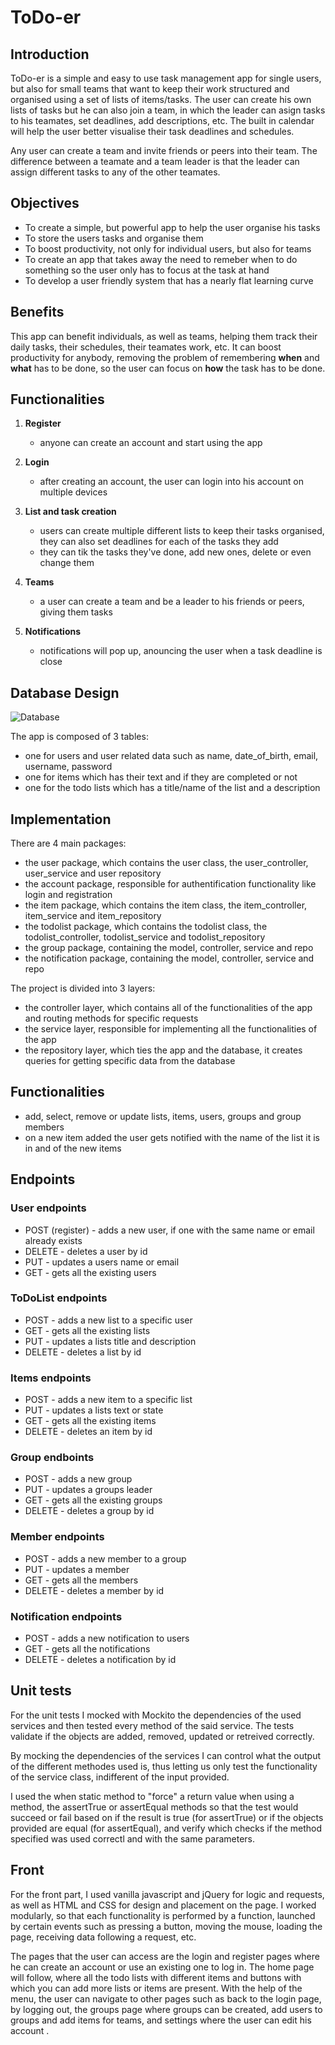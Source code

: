 # ToDo-er

## Introduction

ToDo-er is a simple and easy to use task management app for single users, but also for small teams that want to keep their work structured and organised using a set of lists of items/tasks.
The user can create his own lists of tasks but he can also join a team, in which the leader can asign tasks to his teamates, set deadlines, add descriptions, etc.
The built in calendar will help the user better visualise their task deadlines and schedules.

Any user can create a team and invite friends or peers into their team. The difference between a teamate and a team leader is that the leader can assign different tasks to any of the other teamates.

## Objectives
- To create a simple, but powerful app to help the user organise his tasks
- To store the users tasks and organise them
- To boost productivity, not only for individual users, but also for teams
- To create an app that takes away the need to remeber when to do something so the user only has to focus at the task at hand
- To develop a user friendly system that has a nearly flat learning curve

## Benefits
This app can benefit individuals, as well as teams, helping them track their daily tasks, their schedules, their teamates work, etc. It can boost productivity for anybody, removing the problem of remembering **when** and **what** has to be done, so the user can focus on **how** the task has to be done.

## Functionalities
1. **Register**
    - anyone can create an account and start using the app

2. **Login**
    - after creating an account, the user can login into his account on multiple devices

3. **List and task creation**
    - users can create multiple different lists to keep their tasks organised, they can also set deadlines for each of the tasks they add
    - they can tik the tasks they've done, add new ones, delete or even change them

4. **Teams**
    - a user can create a team and be a leader to his friends or peers, giving them tasks

5. **Notifications**
    - notifications will pop up, anouncing the user when a task deadline is close

## Database Design
![Database](https://www.planttext.com/api/plantuml/svg/dLHTRu9047o_Nx6rIID9ZR69ZJ64-2FwJWvOT5FkZXnBrMZ_U-yK4J-mJU7fRdPsPkuMO56nj5ohGZnbc9D6A2qfQRVn9sw7cm3290fJKnWxVqvci_U9MxuuA0h7Xzq8Dk4uYLfsRYpIKhViXYhzSyDiMIoJ0dqzQYRUmWR248OVhx1U4MC0qLd0SMkbkxqnzwzhhZ0ZERAO6fjTgF0AbGjMID927BNg2cqLx4GtBMN1719QacRHo6IICJPvd93bbKFz6auWAac5s_oIDbr9EtoRJeCMr59X7rRAgbexatsuDtU7BxvFxjbave5x4DrhyDtYUzcmIYsLJ4Rt6N6NKVIxMDhoeOc_wpmCkxIcBcEVuahi25n8Tk7ht71kgGrJJgdqdlvzZkTJmWtV96krt02hHvFMbIYeuhWFl8bxqa-DAWjaF28yd0I_M_C31FlzQBI3Wy4v31hnWJXy6mruA7HW4_uIl3Z6lgBpzNKh_EpSApY570Z_B51dxjy4Fm00)

The app is composed of 3 tables: 
- one for users and user related data such as name, date_of_birth, email, username, password
- one for items which has their text and if they are completed or not
- one for the todo lists which has a title/name of the list and a description

## Implementation
There are 4 main packages:
- the user package, which contains the user class, the user_controller, user_service and user repository
- the account package, responsible for authentification functionality like login and registration
- the item package, which contains the item class, the item_controller, item_service and item_repository
- the todolist package, which contains the todolist class, the todolist_controller, todolist_service and todolist_repository
- the group package, containing the model, controller, service and repo
- the notification package, containing the model, controller, service and repo

The project is divided into 3 layers:
- the controller layer, which contains all of the functionalities of the app and routing methods for specific requests
- the service layer, responsible for implementing all the functionalities of the app
- the repository layer, which ties the app and the database, it creates queries for getting specific data from the database

## Functionalities
- add, select, remove or update lists, items, users, groups and group members
- on a new item added the user gets notified with the name of the list it is in and of the new items

## Endpoints

### User endpoints
- POST (register) - adds a new user, if one with the same name or email already exists
- DELETE - deletes a user by id
- PUT - updates a users name or email
- GET - gets all the existing users

### ToDoList endpoints
- POST - adds a new list to a specific user
- GET - gets all the existing lists
- PUT - updates a lists title and description
- DELETE - deletes a list by id

### Items endpoints
- POST - adds a new item to a specific list
- PUT - updates a lists text or state
- GET - gets all the existing items
- DELETE - deletes an item by id

### Group endboints
- POST - adds a new group
- PUT - updates a groups leader
- GET - gets all the existing groups
- DELETE - deletes a group by id

### Member endpoints
- POST - adds a new member to a group
- PUT - updates a member
- GET - gets all the members
- DELETE - deletes a member by id

### Notification endpoints
- POST - adds a new notification to users
- GET - gets all the notifications
- DELETE - deletes a notification by id

## Unit tests
For the unit tests I mocked with Mockito the dependencies of the used services and then tested every method of the said service. The tests validate if the objects are added, removed, updated or retreived correctly.

By mocking the dependencies of the services I can control what the output of the different methodes used is, thus letting us only test the functionality of the service class, indifferent of the input provided. 

I used the when static method to "force" a return value when using a method, the assertTrue or assertEqual methods so that the test would succeed or fail based on if the result is true (for assertTrue) or if the objects provided are equal (for assertEqual), and verify which checks if the method specified was used correctl and with the same parameters.

## Front
For the front part, I used vanilla javascript and jQuery for logic and requests, as well as HTML and CSS for design and placement on the page. I worked modularly, so that each functionality is performed by a function, launched by certain events such as pressing a button, moving the mouse, loading the page, receiving data following a request, etc.

The pages that the user can access are the login and register pages where he can create an account or use an existing one to log in. The home page will follow, where all the todo lists with different items and buttons with which you can add more lists or items are present. With the help of the menu, the user can navigate to other pages such as back to the login page, by logging out, the groups page where groups can be created, add users to groups and add items for teams, and settings where the user can edit his account .
